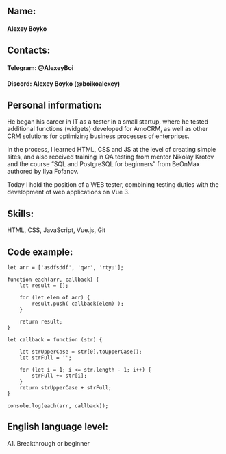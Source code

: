 ## Name: 
#### Alexey Boyko
## Сontacts:
#### Telegram: @AlexeyBoi
#### Discord: Alexey Boyko (@boikoalexey)
## Personal information:
He began his career in IT as a tester in a small startup, where he tested additional functions (widgets) developed for AmoCRM, as well as other CRM solutions for optimizing business processes of enterprises.

In the process, I learned HTML, CSS and JS at the level of creating simple sites, and also received training in QA testing from mentor Nikolay Krotov and the course “SQL and PostgreSQL for beginners” from BeOnMax authored by Ilya Fofanov.

Today I hold the position of a WEB tester, combining testing duties with the development of web applications on Vue 3.

## Skills:
HTML, CSS, JavaScript, Vue.js, Git
## Code example:

```
let arr = ['asdfsddf', 'qwr', 'rtyu'];

function each(arr, callback) {
	let result = [];
	
	for (let elem of arr) {
		result.push( callback(elem) );
	}
	
	return result;
}

let callback = function (str) {

    let strUpperCase = str[0].toUpperCase();
    let strFull = '';

    for (let i = 1; i <= str.length - 1; i++) {
        strFull += str[i];
    }
    return strUpperCase + strFull;
}

console.log(each(arr, callback));

```
## English language level:
А1. Breakthrough or beginner
